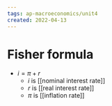 ```yaml
---
tags: ap-macroeconomics/unit4 
created: 2022-04-13
---
```


# Fisher formula

- $i = \pi + r$
	- $i$ is [[nominal interest rate]]
	- $r$ is [[real interest rate]]
	- $\pi$ is [[inflation rate]]

<!---->